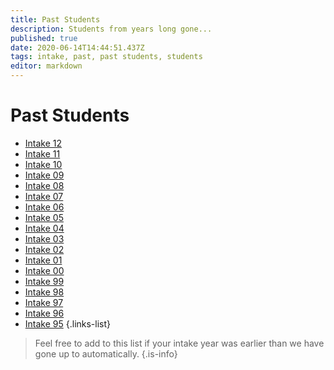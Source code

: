 ```yaml
---
title: Past Students
description: Students from years long gone...
published: true
date: 2020-06-14T14:44:51.437Z
tags: intake, past, past students, students
editor: markdown
---
```


# Past Students
 - [Intake 12](/students/past/intake-12)
 - [Intake 11](/students/past/intake-11)
 - [Intake 10](/students/past/intake-10)
 - [Intake 09](/students/past/intake-09)
 - [Intake 08](/students/past/intake-08)
 - [Intake 07](/students/past/intake-07)
 - [Intake 06](/students/past/intake-06)
 - [Intake 05](/students/past/intake-05)
 - [Intake 04](/students/past/intake-04)
 - [Intake 03](/students/past/intake-03)
 - [Intake 02](/students/past/intake-02)
 - [Intake 01](/students/past/intake-01)
 - [Intake 00](/students/past/intake-00)
 - [Intake 99](/students/past/intake-99)
 - [Intake 98](/students/past/intake-98)
 - [Intake 97](/students/past/intake-97)
 - [Intake 96](/students/past/intake-96)
 - [Intake 95](/students/past/intake-95)
{.links-list}
> Feel free to add to this list if your intake year was earlier than we have gone up to automatically.
{.is-info}
